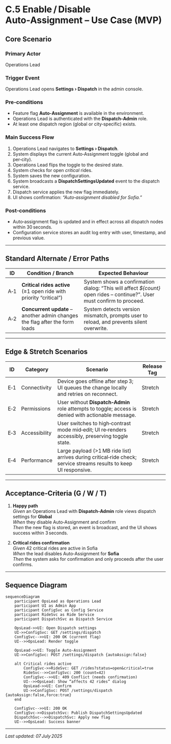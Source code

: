 # C.5 Enable / Disable Auto‑Assignment – Use Case (MVP)

## Core Scenario

### Primary Actor
Operations Lead

### Trigger Event
Operations Lead opens **Settings › Dispatch** in the admin console.

### Pre‑conditions
* Feature flag **Auto‑Assignment** is available in the environment.
* Operations Lead is authenticated with the **Dispatch‑Admin** role.
* At least one dispatch region (global or city‑specific) exists.

### Main Success Flow
1. Operations Lead navigates to **Settings › Dispatch**.
2. System displays the current Auto‑Assignment toggle (global and per‑city).
3. Operations Lead flips the toggle to the desired state.
4. System checks for open *critical* rides.
5. System saves the new configuration.
6. System broadcasts a **DispatchSettingsUpdated** event to the dispatch service.
7. Dispatch service applies the new flag immediately.
8. UI shows confirmation: *“Auto‑assignment disabled for Sofia.”*

### Post‑conditions
* Auto‑assignment flag is updated and in effect across all dispatch nodes within 30 seconds.
* Configuration service stores an audit log entry with user, timestamp, and previous value.

---

## Standard Alternate / Error Paths

| ID | Condition / Branch | Expected Behaviour |
|----|--------------------|--------------------|
| A‑1 | **Critical rides active** (≥1 open ride with priority “critical”) | System shows a confirmation dialog: “This will affect *${count}* open rides – continue?”. User must confirm to proceed. |
| A‑2 | **Concurrent update** – another admin changes the flag after the form loads | System detects version mismatch, prompts user to reload, and prevents silent overwrite. |

---

## Edge & Stretch Scenarios

| ID | Category | Scenario | Release Tag |
|----|----------|----------|-------------|
| E‑1 | Connectivity | Device goes offline after step 3; UI queues the change locally and retries on reconnect. | Stretch |
| E‑2 | Permissions | User without **Dispatch‑Admin** role attempts to toggle; access is denied with actionable message. | Stretch |
| E‑3 | Accessibility | User switches to high‑contrast mode mid‑edit; UI re‑renders accessibly, preserving toggle state. | Stretch |
| E‑4 | Performance | Large payload (>1 MB ride list) arrives during critical‑ride check; service streams results to keep UI responsive. | Stretch |

---

## Acceptance‑Criteria (G / W / T)

1. **Happy path**  
   *Given* an Operations Lead with **Dispatch‑Admin** role views dispatch settings for **Global**  
   *When* they disable Auto‑Assignment and confirm  
   *Then* the new flag is stored, an event is broadcast, and the UI shows success within 3 seconds.

2. **Critical rides confirmation**  
   *Given* 42 critical rides are active in Sofia  
   *When* the lead disables Auto‑Assignment for **Sofia**  
   *Then* the system asks for confirmation and only proceeds after the user confirms.

---

## Sequence Diagram

```mermaid
sequenceDiagram
    participant OpsLead as Operations Lead
    participant UI as Admin App
    participant ConfigSvc as Config Service
    participant RideSvc as Ride Service
    participant DispatchSvc as Dispatch Service

    OpsLead->>UI: Open Dispatch settings
    UI->>ConfigSvc: GET /settings/dispatch
    ConfigSvc-->>UI: 200 OK (current flag)
    UI-->>OpsLead: Render toggle

    OpsLead->>UI: Toggle Auto-Assignment
    UI->>ConfigSvc: POST /settings/dispatch {autoAssign:false}

    alt Critical rides active
        ConfigSvc->>RideSvc: GET /rides?status=open&critical=true
        RideSvc-->>ConfigSvc: 200 (count=42)
        ConfigSvc-->>UI: 409 Conflict (needs confirmation)
        UI-->>OpsLead: Show “affects 42 rides” dialog
        OpsLead->>UI: Confirm
        UI->>ConfigSvc: POST /settings/dispatch {autoAssign:false,force:true}
    end

    ConfigSvc-->>UI: 200 OK
    ConfigSvc->>DispatchSvc: Publish DispatchSettingsUpdated
    DispatchSvc-->>DispatchSvc: Apply new flag
    UI-->>OpsLead: Success banner
```

---

*Last updated: 07 July 2025*
